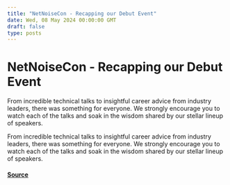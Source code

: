 ```yaml
---
title: "NetNoiseCon - Recapping our Debut Event"
date: Wed, 08 May 2024 00:00:00 GMT
draft: false
type: posts
---
```

# NetNoiseCon - Recapping our Debut Event





From incredible technical talks to insightful career advice from industry leaders, there was something for everyone. We strongly encourage you to watch each of the talks and soak in the wisdom shared by our stellar lineup of speakers.

From incredible technical talks to insightful career advice from industry leaders, there was something for everyone. We strongly encourage you to watch each of the talks and soak in the wisdom shared by our stellar lineup of speakers.

#### [Source](https://www.greynoise.io/blog/netnoisecon-recapping-our-debut-event)

